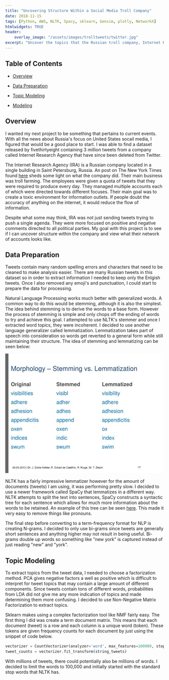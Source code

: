 ```yaml
---
title: "Uncovering Structure Within a Social Media Troll Company"
date: 2018-11-15
tags: [Python, AWS, NLTK, Spacy, sklearn, Gensim, plotly, NetworkX]
htmlwidgets: TRUE
header:
    overlay_image: "/assets/images/trolltweets/twitter.jpg"
excerpt: "Uncover the topics that the Russian troll company, Internet Research Agency (IRA), drew their attention to on Twitter"
---
```

## Table of Contents

- [Overview](#heading-1)

- [Data Preparation](#heading-2)

- [Topic Modeling](#heading-3)

- [Modeling](#heading-4)

## <a name="heading-1"></a>Overview

I wanted my next project to be something that pertains to current events. With all the news about Russia's focus on United States socail media, I figured that would be a good place to start. I was able to find a dataset released by fivethirtyeight containing 3 million tweets from a company called Internet Research Agency that have since been deleted from Twitter. 

The Internet Research Agency (IRA) is a Russian company located in a single building in Saint Petersburg, Russia. An post on The New York Times found [here](https://www.nytimes.com/2015/06/07/magazine/the-agency.html) sheds some light on what the company did. Their main business was troll farming. The employees were given a quota of tweets that they were required to produce every day. They managed multiple accounts each of which were directed towards different focuses. Their main goal was to create a toxic environment for information outlets. If people doubt the accuracy of anything on the internet, it would reduce the flow of information.

Despite what some may think, IRA was not just sending tweets trying to push a single agenda. They were more focused on positive and negative comments directed to all political parties. My goal with this project is to see if I can uncover structure within the company and view what their network of accounts looks like.

## <a name="heading-2"></a>Data Preparation

Tweets contain many random spelling errors and characters that need to be cleaned to make analysis easier. There are many Russian tweets in this dataset so in order to extract information I needed to keep only the Enlgish tweets. Once I also removed any emoji's and punctuation, I could start to prepare the data for processing.

Natural Language Processing works much better with generalized words. A common way to do this would be stemming, although it is also the simplest. The idea behind stemming is to derive the words to a base form. However the process of stemming is simple and only chops off the ending of words to try and achieve this goal. I attempted to use NLTK's stemmer and once I extracted word topics, they were incoherent. I decided to use another language generalizer called lemmatization. Lemmatization takes part of speech into consideration so words get reverted to a general form while still maintaining their structure. The idea of stemming and lemmatizing can be seen below:

![image-center](/assets/images/trolltweets/stemlem.jpg)

NLTK has a fairly impressive lemmatizer however for the amount of documents (tweets) I am using, it was performing pretty slow. I decided to use a newer framework called SpaCy that lemmatizes in a different way. NLTK attempts to split the text into sentences, SpaCy constructs a syntactic tree for each sentence which allows for much more information about the words to be retained. An example of this tree can be seen [here](https://explosion.ai/demos/displacy). This made it very easy to remove things like pronouns. 

The final step before converting to a term-frequency format for NLP is creating N-grams. I decided to only use bi-grams since tweets are generally short sentences and anything higher may not result in being useful. Bi-grams double up words so something like "new york" is captured instead of just reading "new" and "york".

## <a name="heading-3"></a>Topic Modeling

To extract topics from the tweet data, I needed to choose a factorization method. PCA gives negative factors a well as positive which is difficult to interpret for tweet topics that may contain a large amount of different components. Since tweets contain tons of different words, probabilities from LDA did not give me any more indication of topics and made determining them more confusing. I decided to use Non-Negative Matrix Factorization to extract topics.

Sklearn makes using a complex factorization tool like NMF fairly easy. The first thing I did was create a term document matrix. This means that each document (tweet) is a row and each column is a unique word (token). These tokens are given frequency counts for each document by just using the snippet of code below.

```python
vectorizer = CountVectorizer(analyzer='word', max_features=100000, stop_words=stop_words)
tweet_counts = vectorizer.fit_transform(string_tweets)
```

With millions of tweets, there could potentially also be millions of words. I decided to limit the words to 100,000 and initially started with the standard stop words that NLTK has.